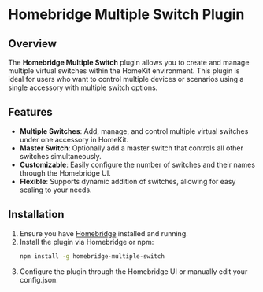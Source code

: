 # Homebridge Multiple Switch Plugin

## Overview
The **Homebridge Multiple Switch** plugin allows you to create and manage multiple virtual switches within the HomeKit environment. This plugin is ideal for users who want to control multiple devices or scenarios using a single accessory with multiple switch options.

## Features
- **Multiple Switches**: Add, manage, and control multiple virtual switches under one accessory in HomeKit.
- **Master Switch**: Optionally add a master switch that controls all other switches simultaneously.
- **Customizable**: Easily configure the number of switches and their names through the Homebridge UI.
- **Flexible**: Supports dynamic addition of switches, allowing for easy scaling to your needs.

## Installation
1. Ensure you have [Homebridge](https://homebridge.io) installed and running.
2. Install the plugin via Homebridge or npm:
   ```bash
   npm install -g homebridge-multiple-switch
3. Configure the plugin through the Homebridge UI or manually edit your config.json.
